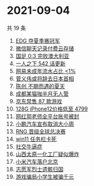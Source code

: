 # 2021-09-04

共 19 条

<!-- BEGIN ZHIHUSEARCH -->
<!-- 最后更新时间 Sat Sep 04 2021 21:13:36 GMT+0800 (China Standard Time) -->
1. [EDG 夺夏季赛冠军](https://www.zhihu.com/search?q=EDG)
1. [微信聊天记录付费云存储](https://www.zhihu.com/search?q=微信)
1. [国足 0:3 完败澳大利亚](https://www.zhihu.com/search?q=中国男足)
1. [一人之下 542 话更新](https://www.zhihu.com/search?q=一人之下 )
1. [网易未成年流水占比 <1%](https://www.zhihu.com/search?q=网易游戏)
1. [菅义伟或将辞去日本首相](https://www.zhihu.com/search?q=菅义伟)
1. [陈创 不期而遇的夏天](https://www.zhihu.com/search?q=不期而遇的夏天)
1. [成都某猫咖半月无人管](https://www.zhihu.com/search?q=成都猫咖)
1. [京东禁售 87 款游戏](https://www.zhihu.com/search?q=禁售游戏)
1. [128G iPhone12价格低至 4799](https://www.zhihu.com/search?q=iPhone12)
1. [网红郭老师全平台账号被封](https://www.zhihu.com/search?q=郭老师)
1. [小鹏汽车宣布取消大小周](https://www.zhihu.com/search?q=小鹏汽车)
1. [RNG 晋级全球总决赛](https://www.zhihu.com/search?q=RNG)
1. [win11 任务栏卡死](https://www.zhihu.com/search?q=windows任务栏)
1. [社交牛逼症](https://www.zhihu.com/search?q=社交牛逼症)
1. [山西太原一化工厂疑似爆炸](https://www.zhihu.com/search?q=太原化工厂)
1. [小米汽车落户北京](https://www.zhihu.com/search?q=小米汽车总部)
1. [志愿军烈士遗骸归国](https://www.zhihu.com/search?q=志愿军)
1. [游戏骗局小学生被骗千元](https://www.zhihu.com/search?q=游戏骗局)
<!-- END ZHIHUSEARCH -->
